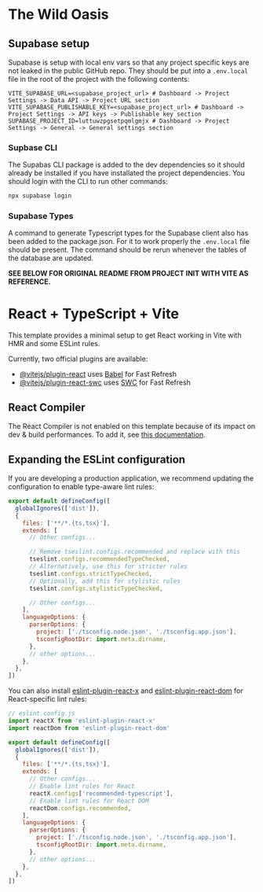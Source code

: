 # The Wild Oasis

## Supabase setup

Supabase is setup with local env vars so that any project specific keys are not leaked in the public GitHub repo. They should be put into a `.env.local` file in the root of the project with the following contents:

```shell
VITE_SUPABASE_URL=<supabase_project_url> # Dashboard -> Project Settings -> Data API -> Project URL section
VITE_SUPABASE_PUBLISHABLE_KEY=<supabase_project_url> # Dashboard -> Project Settings -> API keys -> Publishable key section
SUPABASE_PROJECT_ID=luttuwzpgsetpqmlgmjx # Dashboard -> Project Settings -> General -> General settings section
```

### Supbase CLI

The Supabas CLI package is added to the dev dependencies so it should already be installed if you have installated the project dependencies. You should login with the CLI to run other commands:

```bash
npx supabase login
```

### Supabase Types

A command to generate Typescript types for the Supabase client also has been added to the package.json. For it to work properly the `.env.local` file should be present. The command should be rerun whenever the tables of the database are updated.

**SEE BELOW FOR ORIGINAL README FROM PROJECT INIT WITH VITE AS REFERENCE.**

# React + TypeScript + Vite

This template provides a minimal setup to get React working in Vite with HMR and some ESLint rules.

Currently, two official plugins are available:

- [@vitejs/plugin-react](https://github.com/vitejs/vite-plugin-react/blob/main/packages/plugin-react) uses [Babel](https://babeljs.io/) for Fast Refresh
- [@vitejs/plugin-react-swc](https://github.com/vitejs/vite-plugin-react/blob/main/packages/plugin-react-swc) uses [SWC](https://swc.rs/) for Fast Refresh

## React Compiler

The React Compiler is not enabled on this template because of its impact on dev & build performances. To add it, see [this documentation](https://react.dev/learn/react-compiler/installation).

## Expanding the ESLint configuration

If you are developing a production application, we recommend updating the configuration to enable type-aware lint rules:

```js
export default defineConfig([
  globalIgnores(['dist']),
  {
    files: ['**/*.{ts,tsx}'],
    extends: [
      // Other configs...

      // Remove tseslint.configs.recommended and replace with this
      tseslint.configs.recommendedTypeChecked,
      // Alternatively, use this for stricter rules
      tseslint.configs.strictTypeChecked,
      // Optionally, add this for stylistic rules
      tseslint.configs.stylisticTypeChecked,

      // Other configs...
    ],
    languageOptions: {
      parserOptions: {
        project: ['./tsconfig.node.json', './tsconfig.app.json'],
        tsconfigRootDir: import.meta.dirname,
      },
      // other options...
    },
  },
])
```

You can also install [eslint-plugin-react-x](https://github.com/Rel1cx/eslint-react/tree/main/packages/plugins/eslint-plugin-react-x) and [eslint-plugin-react-dom](https://github.com/Rel1cx/eslint-react/tree/main/packages/plugins/eslint-plugin-react-dom) for React-specific lint rules:

```js
// eslint.config.js
import reactX from 'eslint-plugin-react-x'
import reactDom from 'eslint-plugin-react-dom'

export default defineConfig([
  globalIgnores(['dist']),
  {
    files: ['**/*.{ts,tsx}'],
    extends: [
      // Other configs...
      // Enable lint rules for React
      reactX.configs['recommended-typescript'],
      // Enable lint rules for React DOM
      reactDom.configs.recommended,
    ],
    languageOptions: {
      parserOptions: {
        project: ['./tsconfig.node.json', './tsconfig.app.json'],
        tsconfigRootDir: import.meta.dirname,
      },
      // other options...
    },
  },
])
```
